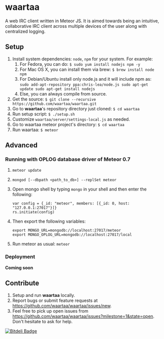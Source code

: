 # waartaa

A web IRC client written in Meteor JS. It is aimed towards being an intuitive, collaborative IRC client across
multiple devices of the user along with centralized logging.


## Setup

1. Install system dependencies: ``node``, ``npm`` for your system. For example:
    1. For Fedora, you can do: ``$ sudo yum install nodejs npm -y``
    1. For Mac OS X, you can install them via brew: ``$ brew install node npm``
    1. For Debian/Ubuntu install only node.js and it will include npm as: 
                                           ``sudo add-apt-repository ppa:chris-lea/node.js
                                             sudo apt-get update
                                             sudo apt-get install nodejs``
    1. Else, you can always compile from source.
1. Get the source: ``$ git clone --recursive https://github.com/waartaa/waartaa.git``
1. Go to **waartaa**'s repository directory just cloned: ``$ cd waartaa``
1. Run setup script: ``$ ./setup.sh``
1. Customize ``waartaa/server/settings-local.js`` as needed.
1. Go to waartaa meteor project's directory: ``$ cd waartaa``
1. Run waartaa: ``$ meteor``


## Advanced

### Running with OPLOG database driver of Meteor 0.7

1. ``meteor update``
1. ``mongod [--dbpath <path_to_db>] --replSet meteor``
1. Open mongo shell by typing ``mongo`` in your shell and then enter the
   following:

   ```
   var config = {_id: "meteor", members: [{_id: 0, host: "127.0.0.1:27017"}]}
   rs.initiate(config)
   ```

1. Then export the following variables:

   ```
   export MONGO_URL=mongodb://localhost:27017/meteor
   export MONGO_OPLOG_URL=mongodb://localhost:27017/local
   ```

1. Run meteor as usual: ``meteor``

### Deployment

**Coming soon**


## Contribute

1. Setup and run **waartaa** locally.
2. Report bugs or submit feature requests at https://github.com/waartaa/waartaa/issues/new.
3. Feel free to pick up open issues from https://github.com/waartaa/waartaa/issues?milestone=1&state=open. Don't hesitate to ask for help.



[![Bitdeli Badge](https://d2weczhvl823v0.cloudfront.net/waartaa/waartaa/trend.png)](https://bitdeli.com/free "Bitdeli Badge")

